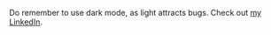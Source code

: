 Do remember to use dark mode, as light attracts bugs.
Check out [my LinkedIn](https://www.linkedin.com/in/giullianomteixeira/). 

